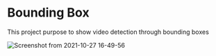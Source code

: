 # Bounding Box

This project purpose to show video detection through bounding boxes

![Screenshot from 2021-10-27 16-49-56](https://user-images.githubusercontent.com/71354731/139144643-02df643d-745c-4caf-8d2f-7de245685050.png)
